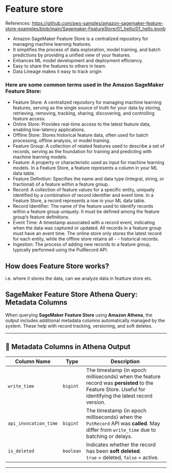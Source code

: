 

# Feature store

References: https://github.com/aws-samples/amazon-sagemaker-feature-store-examples/blob/main/Sagemaker-FeatureStore/01_hello/01_hello.ipynb
 
 - Amazon SageMaker Feature Store is a centralized repository for managing machine learning features.
 - It simplifies the process of data exploration, model training, and batch predictions by providing a unified view of your features.
 - Enhances ML model development and deployment efficiency.
 - Easy to share the features to others in team.
 - Data Lineage makes it easy to track origin


### Here are some common terms used in the Amazon SageMaker Feature Store:
 - Feature Store: A centralized repository for managing machine learning features, serving as the single source of truth for your data by storing, retrieving, removing, tracking, sharing, discovering, and controlling feature access.
 - Online Store: Provides real-time access to the latest feature data, enabling low-latency applications.
 - Offline Store: Stores historical feature data, often used for batch processing, offline analysis, or model training.
 - Feature Group: A collection of related features used to describe a set of records, serving as the foundation for training and predicting with machine learning models.
 - Feature: A property or characteristic used as input for machine learning models. In a Feature Store, a feature represents a column in your ML data table.
 - Feature Definition:  Specifies the name and data type (integral, string, or fractional) of a feature within a feature group.
 - Record:  A collection of feature values for a specific entity, uniquely identified by a combination of record identifier and event time. In a Feature Store, a record represents a row in your ML data table.
 - Record Identifier:  The name of the feature used to identify records within a feature group uniquely. It must be defined among the feature group’s feature definitions.
 - Event Time: A timestamp associated with a record event, indicating when the data was captured or updated. All records in a feature group must have an event time. The online store only stores the latest record for each entity, while the offline store retains all  -  - historical records.
 - Ingestion: The process of adding new records to a feature group, typically performed using the PutRecord API.


## How does Feature Store works?
i.e. where it stores the data, can we analyze data in featture store etc.


## SageMaker Feature Store Athena Query: Metadata Columns

When querying **SageMaker Feature Store** using **Amazon Athena**, the output includes additional metadata columns automatically managed by the system. These help with record tracking, versioning, and soft deletes.

---

## 📄 Metadata Columns in Athena Output

| Column Name            | Type      | Description |
|------------------------|-----------|-------------|
| `write_time`           | `bigint`  | The timestamp (in epoch milliseconds) when the feature record was **persisted** to the Feature Store. Useful for identifying the latest record version. |
| `api_invocation_time` | `bigint`  | The timestamp (in epoch milliseconds) when the `PutRecord` API was **called**. May differ from `write_time` due to batching or delays. |
| `is_deleted`           | `boolean` | Indicates whether the record has been **soft deleted**. <br>`true` = deleted, `false` = active. |

---
